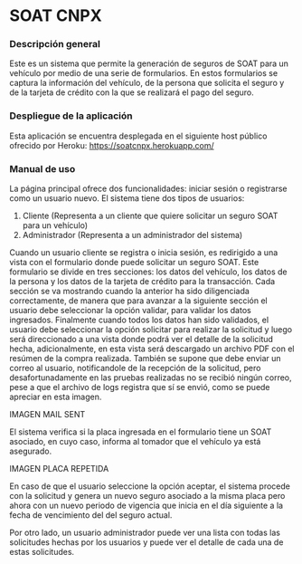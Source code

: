 # SOAT CNPX

### Descripción general

Este es un sistema que permite la generación de seguros de SOAT para un vehículo por medio de una serie de formularios. En estos formularios se captura la información del vehículo, de la persona que solicita el seguro y de la tarjeta de crédito con la que se realizará el pago del seguro.

### Despliegue de la aplicación

Esta aplicación se encuentra desplegada en el siguiente host público ofrecido por Heroku:
https://soatcnpx.herokuapp.com/

### Manual de uso

La página principal ofrece dos funcionalidades: iniciar sesión o registrarse como un usuario nuevo. El sistema tiene dos tipos de usuarios:

1. Cliente (Representa a un cliente que quiere solicitar un seguro SOAT para un vehículo)
2. Administrador (Representa a un administrador del sistema)

Cuando un usuario cliente se registra o inicia sesión, es redirigido a una vista con el formulario donde puede solicitar un seguro SOAT. Este formulario se divide en tres secciones: los datos del vehículo, los datos de la persona y los datos de la tarjeta de crédito para la transacción. Cada sección se va mostrando cuando la anterior ha sido diligenciada correctamente, de manera que para avanzar a la siguiente sección el usuario debe seleccionar la opción validar, para validar los datos ingresados. Finalmente cuando todos los datos han sido validados, el usuario debe seleccionar la opción solicitar para realizar la solicitud y luego será direccionado a una vista donde podrá ver el detalle de la solicitud hecha, adicionalmente, en esta vista será descargado un archivo PDF con el resúmen de la compra realizada. También se supone que debe enviar un correo al usuario, notificandole de la recepción de la solicitud, pero desafortunadamente en las pruebas realizadas no se recibió ningún correo, pese a que el archivo de logs registra que sí se envió, como se puede apreciar en esta imagen.

IMAGEN MAIL SENT

El sistema verifica si la placa ingresada en el formulario tiene un SOAT asociado, en cuyo caso, informa al tomador que el vehículo ya está asegurado.

IMAGEN PLACA REPETIDA

En caso de que el usuario seleccione la opción aceptar, el sistema procede con la solicitud y genera un nuevo seguro asociado a la misma placa pero ahora con un nuevo periodo de vigencia que inicia en el día siguiente a la fecha de vencimiento del del seguro actual.

Por otro lado, un usuario administrador puede ver una lista con todas las solicitudes hechas por los usuarios y puede ver el detalle de cada una de estas solicitudes.

